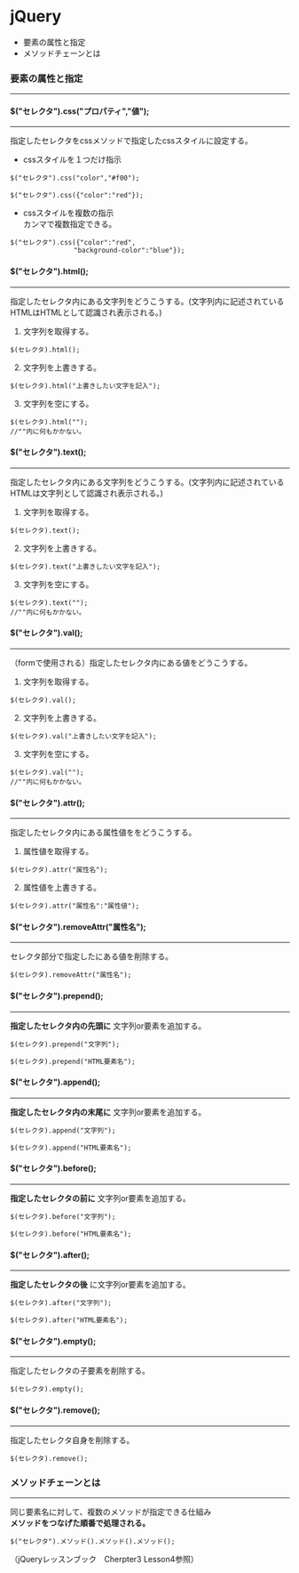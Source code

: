 # jQuery

* 要素の属性と指定
* メソッドチェーンとは    


### 要素の属性と指定
___

#### $("セレクタ").css("プロパティ","値");
___
指定したセレクタをcssメソッドで指定したcssスタイルに設定する。   

* cssスタイルを１つだけ指示
```
$("セレクタ").css("color","#f00");
```
```
$("セレクタ").css({"color":"red"});
```
* cssスタイルを複数の指示   
 カンマで複数指定できる。
```
$("セレクタ").css({"color":"red",
                "background-color":"blue"});
```

#### $("セレクタ").html();
___
指定したセレクタ内にある文字列をどうこうする。(文字列内に記述されているHTMLはHTMLとして認識され表示される。)   

1. 文字列を取得する。
```
$(セレクタ).html();
```
2. 文字列を上書きする。
```
$(セレクタ).html("上書きしたい文字を記入");
```
3. 文字列を空にする。
```
$(セレクタ).html("");
//""内に何もかかない。
```

#### $("セレクタ").text();
___
指定したセレクタ内にある文字列をどうこうする。(文字列内に記述されているHTMLは文字列として認識され表示される。)    

1. 文字列を取得する。
```
$(セレクタ).text();
```

2. 文字列を上書きする。
```
$(セレクタ).text("上書きしたい文字を記入");
```
3. 文字列を空にする。
```
$(セレクタ).text("");
//""内に何もかかない。
```

#### $("セレクタ").val();
___
 （formで使用される）指定したセレクタ内にある値をどうこうする。   

1. 文字列を取得する。
```
$(セレクタ).val();
```
2. 文字列を上書きする。
```
$(セレクタ).val("上書きしたい文字を記入");
```
3. 文字列を空にする。
```
$(セレクタ).val("");
//""内に何もかかない。
```


#### $("セレクタ").attr();
___
指定したセレクタ内にある属性値ををどうこうする。    

1. 属性値を取得する。
```
$(セレクタ).attr("属性名");
```
2. 属性値を上書きする。
```
$(セレクタ).attr("属性名":"属性値");
```


#### $("セレクタ").removeAttr("属性名");
___
セレクタ部分で指定したにある値を削除する。    
```
$(セレクタ).removeAttr("属性名");
```


#### $("セレクタ").prepend();
___
**指定したセレクタ内の先頭に** 文字列or要素を追加する。    
```
$(セレクタ).prepend("文字列");
```
```
$(セレクタ).prepend("HTML要素名");
```


#### $("セレクタ").append();
___
**指定したセレクタ内の末尾に** 文字列or要素を追加する。    
```
$(セレクタ).append("文字列");
```
```
$(セレクタ).append("HTML要素名");
```


#### $("セレクタ").before();
___
**指定したセレクタの前に** 文字列or要素を追加する。    
```
$(セレクタ).before("文字列");
```
```
$(セレクタ).before("HTML要素名");
```


#### $("セレクタ").after();
___
**指定したセレクタの後** に文字列or要素を追加する。    
```
$(セレクタ).after("文字列");
```
```
$(セレクタ).after("HTML要素名");
```


#### $("セレクタ").empty();
___
指定したセレクタの子要素を削除する。    
```
$(セレクタ).empty();
```


#### $("セレクタ").remove();
___
指定したセレクタ自身を削除する。    
```
$(セレクタ).remove();
```



### メソッドチェーンとは
___
同じ要素名に対して、複数のメソッドが指定できる仕組み    
**メソッドをつなげた順番で処理される。**
```
$("セレクタ").メソッド().メソッド().メソッド();
```

（jQueryレッスンブック　Cherpter3 Lesson4参照）
